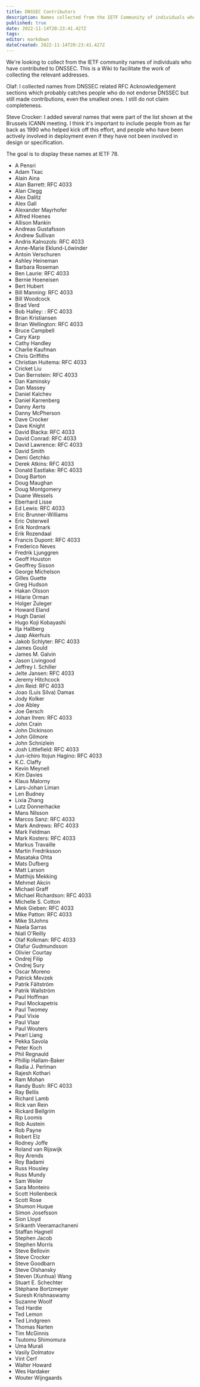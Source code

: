 ```yaml
---
title: DNSSEC Contributors
description: Names collected from the IETF Community of individuals who have contributed to DNSSEC.
published: true
date: 2022-11-14T20:23:41.427Z
tags: 
editor: markdown
dateCreated: 2022-11-14T20:23:41.427Z
---
```


We're looking to collect from the IETF community names of individuals who have contributed to DNSSEC. This is a Wiki to facilitate the work of collecting the relevant addresses.

Olaf: I collected names from DNSSEC related RFC Acknowledgement sections which probably catches people who do not endorse DNSSEC but still made contributions, even the smallest ones. I still do not claim completeness.

Steve Crocker: I added several names that were part of the list shown at the Brussels ICANN meeting.  I think it's important to include people from as far back as 1990 who helped kick off this effort, and people who have been actively involved in deployment even if they have not been involved in design or specification.

The goal is to display these names at IETF 78.

  * A Pensri
  * Adam Tkac
  * Alain Aina
  * Alan Barrett: RFC 4033
  * Alan Clegg
  * Alex Dalitz
  * Alex Gall
  * Alexander Mayrhofer
  * Alfred Hoenes
  * Allison Mankin
  * Andreas Gustafsson
  * Andrew Sullivan
  * Andris Kalnozols: RFC 4033
  * Anne-Marie Eklund-Löwinder
  * Antoin Verschuren
  * Ashley Heineman
  * Barbara Roseman
  * Ben Laurie: RFC 4033
  * Bernie Hoeneisen
  * Bert Hubert
  * Bill Manning: RFC 4033
  * Bill Woodcock
  * Brad Verd
  * Bob Halley: : RFC 4033
  * Brian Kristiansen
  * Brian Wellington: RFC 4033
  * Bruce Campbell
  * Cary Karp
  * Cathy Handley
  * Charlie Kaufman
  * Chris Griffiths
  * Christian Huitema: RFC 4033
  * Cricket Liu
  * Dan Bernstein: RFC 4033
  * Dan Kaminsky
  * Dan Massey
  * Daniel Kalchev
  * Daniel Karrenberg
  * Danny Aerts
  * Danny McPherson
  * Dave Crocker 
  * Dave Knight
  * David Blacka: RFC 4033
  * David Conrad: RFC 4033
  * David Lawrence: RFC 4033
  * David Smith
  * Demi Getchko
  * Derek Atkins: RFC 4033
  * Donald Eastlake: RFC 4033
  * Doug Barton
  * Doug Maughan
  * Doug Montgomery
  * Duane Wessels
  * Eberhard Lisse
  * Ed Lewis: RFC 4033
  * Eric Brunner-Williams
  * Eric Osterweil
  * Erik Nordmark
  * Erik Rozendaal
  * Francis Dupont: RFC 4033 
  * Frederico Neves
  * Fredrik Ljunggren 
  * Geoff Houston
  * Geoffrey Sisson
  * George Michelson
  * Gilles Guette
  * Greg Hudson
  * Hakan Olsson
  * Hilarie Orman
  * Holger Zuleger
  * Howard Eland
  * Hugh Daniel
  * Hugo Koji Kobayashi
  * Ilja Hallberg
  * Jaap Akerhuis
  * Jakob Schlyter: RFC 4033
  * James Gould
  * James M. Galvin
  * Jason Livingood
  * Jeffrey I. Schiller
  * Jelte Jansen: RFC 4033
  * Jeremy Hitchcock
  * Jim Reid: RFC 4033
  * Joao (Luis Silva) Damas
  * Jody Kolker
  * Joe Abley
  * Joe Gersch
  * Johan Ihren: RFC 4033
  * John Crain
  * John Dickinson
  * John Gilmore
  * John Schnizlein
  * Josh Littlefield: RFC 4033
  * Jun-ichiro Itojun Hagino: RFC 4033
  * K.C. Claffy
  * Kevin Meynell
  * Kim Davies
  * Klaus Malorny
  * Lars-Johan Liman
  * Len Budney
  * Lixia Zhang
  * Lutz Donnerhacke
  * Mans Nilsson
  * Marcos Sanz: RFC 4033
  * Mark Andrews: RFC 4033
  * Mark Feldman
  * Mark Kosters: RFC 4033
  * Markus Travaille
  * Martin Fredriksson
  * Masataka Ohta
  * Mats Dufberg
  * Matt Larson
  * Matthijs Mekking
  * Mehmet Akcin
  * Michael Graff
  * Michael Richardson: RFC 4033
  * Michelle S. Cotton  
  * Miek Gieben: RFC 4033
  * Mike Patton: RFC 4033
  * Mike StJohns
  * Naela Sarras 
  * Niall O'Reilly
  * Olaf Kolkman: RFC 4033
  * Olafur Gudmundsson
  * Olivier Courtay
  * Ondrej Filip
  * Ondrej Sury
  * Oscar Moreno
  * Patrick Mevzek
  * Patrik Fältström
  * Patrik Wallström
  * Paul Hoffman
  * Paul Mockapetris
  * Paul Twomey
  * Paul Vixie
  * Paul Vlaar
  * Paul Wouters
  * Pearl Liang
  * Pekka Savola
  * Peter Koch
  * Phil Regnauld
  * Phillip Hallam-Baker
  * Radia J. Perlman
  * Rajesh Kothari
  * Ram Mohan
  * Randy Bush: RFC 4033
  * Ray Bellis
  * Richard Lamb
  * Rick van Rein
  * Rickard Bellgrim
  * Rip Loomis
  * Rob Austein
  * Rob Payne
  * Robert Elz
  * Rodney Joffe
  * Roland van Rijswijk
  * Roy Arends
  * Roy Badami
  * Russ Housley
  * Russ Mundy
  * Sam Weiler
  * Sara Monteiro
  * Scott Hollenbeck
  * Scott Rose
  * Shumon Huque
  * Simon Josefsson
  * Sion Lloyd
  * Srikanth Veeramachaneni
  * Staffan Hagnell
  * Stephen Jacob
  * Stephen Morris
  * Steve Bellovin
  * Steve Crocker
  * Steve Goodbarn
  * Steve Olshansky
  * Steven (Xunhua) Wang
  * Stuart E. Schechter
  * Stéphane Bortzmeyer
  * Suresh Krishnaswamy
  * Suzanne Woolf
  * Ted Hardie
  * Ted Lemon
  * Ted Lindgreen
  * Thomas Narten
  * Tim McGinnis
  * Tsutomu Shimomura
  * Uma Murali
  * Vasily Dolmatov
  * Vint Cerf
  * Walter Howard
  * Wes Hardaker
  * Wouter Wijngaards